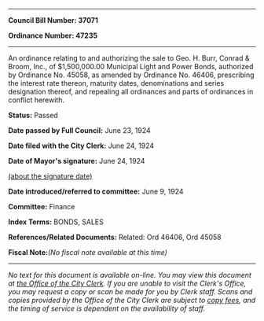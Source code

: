

********

**Council Bill Number: 37071**
   
**Ordinance Number: 47235**
********

 An ordinance relating to and authorizing the sale to Geo. H. Burr, Conrad & Broom, Inc., of $1,500,000.00 Municipal Light and Power Bonds, authorized by Ordinance No. 45058, as amended by Ordinance No. 46406, prescribing the interest rate thereon, maturity dates, denominations and series designation thereof, and repealing all ordinances and parts of ordinances in conflict herewith.

**Status:** Passed
   
**Date passed by Full Council:** June 23, 1924
   
**Date filed with the City Clerk:** June 24, 1924
   
**Date of Mayor's signature:** June 24, 1924
   
[(about the signature date)](/~public/approvaldate.htm)
   
   
   
**Date introduced/referred to committee:** June 9, 1924
   
**Committee:** Finance
   
   
**Index Terms:** BONDS, SALES

**References/Related Documents:** Related: Ord 46406, Ord 45058

**Fiscal Note:**_(No fiscal note available at this time)_
********

_No text for this document is available on-line. You may view this document at [the Office of the City Clerk](http://www.seattle.gov/leg/clerk/contactUs.htm). If you are unable to visit the Clerk's Office, you may request a copy or scan be made for you by Clerk staff. Scans and copies provided by the Office of the City Clerk are subject to [copy fees](http://clerk.seattle.gov/~public/clerkfees.htm), and the timing of service is dependent on the availability of staff._

